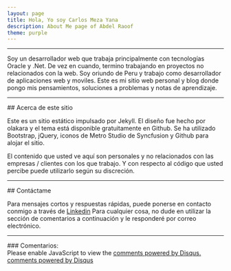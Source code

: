 ```yaml
---
layout: page
title: Hola, Yo soy Carlos Meza Yana
description: About Me page of Abdel Raoof
theme: purple
---
```

<hr/>
Soy un desarrollador web que trabaja principalmente con tecnologías Oracle y .Net. De vez en cuando, termino trabajando en proyectos no relacionados con la web. Soy oriundo de Peru y trabajo como desarrollador de aplicaciones web y moviles.
Este es mi sitio web personal y blog donde pongo mis pensamientos, soluciones a problemas y notas de aprendizaje.

<hr/>
## Acerca de este sitio

Este es un sitio estático impulsado por Jekyll. El diseño fue hecho por olakara y el tema está disponible gratuitamente en Github. Se ha utilizado Bootstrap, jQuery, iconos de Metro Studio de Syncfusion y Github para alojar el sitio.

El contenido que usted ve aquí son personales y no relacionados con las empresas / clientes con los que trabajo. Y con respecto al código que usted percibe puede utilizarlo según su discreción.

<hr/>
## Contáctame

Para mensajes cortos y respuestas rápidas, puede ponerse en contacto conmigo a través de <a href="https://www.linkedin.com/in/carlos-meza-yana/" target="_blank">Linkedin</a> Para cualquier cosa, no dude en utilizar la sección de comentarios a continuación y le responderé por correo electrónico.

<hr/>
### Comentarios:

<div id="disqus_thread"></div>
<script type="text/javascript">
  /* * * CONFIGURATION VARIABLES: EDIT BEFORE PASTING INTO YOUR WEBPAGE * * */
  var disqus_shortname = '{{site.disqushandler}}';

  /* * * DON'T EDIT BELOW THIS LINE * * */
  (function() {
      var dsq = document.createElement('script'); dsq.type = 'text/javascript'; dsq.async = true;
      dsq.src = '//' + disqus_shortname + '.disqus.com/embed.js';
      (document.getElementsByTagName('head')[0] || document.getElementsByTagName('body')[0]).appendChild(dsq);
  })();
</script>
<noscript>Please enable JavaScript to view the <a href="http://disqus.com/?ref_noscript">comments powered by Disqus.</a></noscript>
<a href="http://disqus.com" class="dsq-brlink">comments powered by <span class="logo-disqus">Disqus</span></a>
